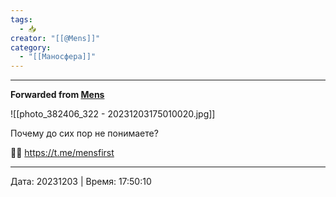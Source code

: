 ```yaml
---
tags:
  - 📥
creator: "[[@Mens]]"
category:
  - "[[Маносфера]]"
---
```



***

**Forwarded from [Mens](https://t.me/mensfirst/6436)**

![[photo_382406_322 - 20231203175010020.jpg]]

Почему до сих пор не понимаете?

💪💪 https://t.me/mensfirst

---

Дата: 20231203 | Время: 17:50:10
